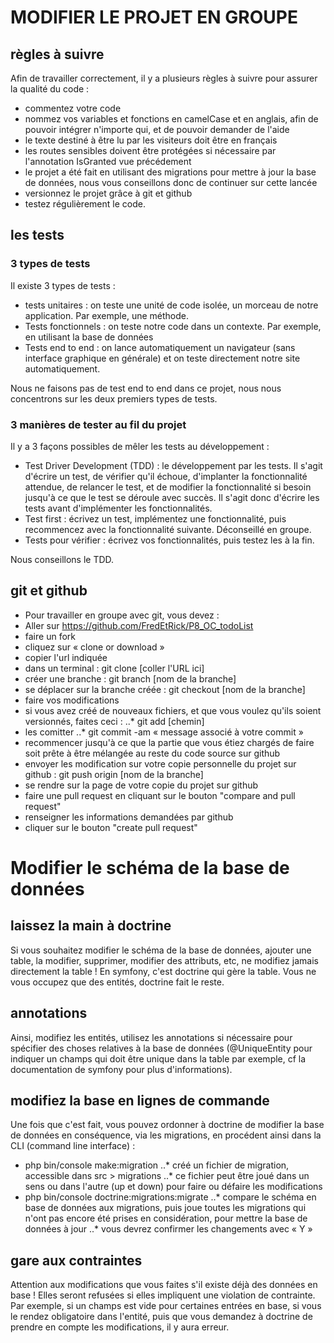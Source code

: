 # MODIFIER LE PROJET EN GROUPE

## règles à suivre

Afin de travailler correctement, il y a plusieurs règles à suivre pour assurer la qualité du code :

* commentez votre code
* nommez vos variables et fonctions en camelCase et en anglais, afin de pouvoir intégrer n'importe qui, et de pouvoir demander de l'aide
* le texte destiné à être lu par les visiteurs doit être en français
* les routes sensibles doivent être protégées si nécessaire par l'annotation IsGranted vue précédement
* le projet a été fait en utilisant des migrations pour mettre à jour la base de données, nous vous conseillons donc de continuer sur cette lancée
* versionnez le projet grâce à git et github
* testez régulièrement le code.

## les tests

### 3 types de tests

Il existe 3 types de tests :
* tests unitaires : on teste une unité de code isolée, un morceau de notre application. Par exemple, une méthode.
* Tests fonctionnels : on teste notre code dans un contexte. Par exemple, en utilisant la base de données
* Tests end to end : on lance automatiquement un navigateur (sans interface graphique en générale) et on teste directement notre site automatiquement.

Nous ne faisons pas de test end to end dans ce projet, nous nous concentrons sur les deux premiers types de tests.

### 3 manières de tester au fil du projet

Il y a 3 façons possibles de mêler les tests au développement :
* Test Driver Development (TDD) : le développement par les tests. Il s'agit d'écrire un test, de vérifier qu'il échoue, d'implanter la fonctionnalité attendue, de relancer le test, et de modifier la fonctionnalité si besoin jusqu'à ce que le test se déroule avec succès. Il s'agit donc d'écrire les tests avant d'implémenter les fonctionnalités.
* Test first : écrivez un test, implémentez une fonctionnalité, puis recommencez avec la fonctionnalité suivante. Déconseillé en groupe.
* Tests pour vérifier : écrivez vos fonctionnalités, puis testez les à la fin.

Nous conseillons le TDD.

## git et github

* Pour travailler en groupe avec git, vous devez :
* Aller sur https://github.com/FredEtRick/P8_OC_todoList
* faire un fork
* cliquez sur « clone or download »
* copier l'url indiquée
* dans un terminal : git clone [coller l'URL ici]
* créer une branche : git branch [nom de la branche]
* se déplacer sur la branche créée : git checkout [nom de la branche]
* faire vos modifications
* si vous avez créé de nouveaux fichiers, et que vous voulez qu'ils soient versionnés, faites ceci :
..* git add [chemin]
* les comitter
..* git commit -am « message associé à votre commit »
* recommencer jusqu'à ce que la partie que vous étiez chargés de faire soit prête à être mélangée au reste du code source sur github
* envoyer les modification sur votre copie personnelle du projet sur github : git push origin [nom de la branche]
* se rendre sur la page de votre copie du projet sur github
* faire une pull request en cliquant sur le bouton "compare and pull request"
* renseigner les informations demandées par github
* cliquer sur le bouton "create pull request"

# Modifier le schéma de la base de données

## laissez la main à doctrine

Si vous souhaitez modifier le schéma de la base de données, ajouter une table, la modifier, supprimer, modifier des attributs, etc, ne modifiez jamais directement la table ! En symfony, c'est doctrine qui gère la table. Vous ne vous occupez que des entités, doctrine fait le reste.

## annotations

Ainsi, modifiez les entités, utilisez les annotations si nécessaire pour spécifier des choses relatives à la base de données (@UniqueEntity pour indiquer un champs qui doit être unique dans la table par exemple, cf la documentation de symfony pour plus d'informations).

## modifiez la base en lignes de commande

Une fois que c'est fait, vous pouvez ordonner à doctrine de modifier la base de données en conséquence, via les migrations, en procédent ainsi dans la CLI (command line interface) :
* php bin/console make:migration
..* créé un fichier de migration, accessible dans src > migrations
..* ce fichier peut être joué dans un sens ou dans l'autre (up et down) pour faire ou défaire les modifications
* php bin/console doctrine:migrations:migrate
..* compare le schéma en base de données aux migrations, puis joue toutes les migrations qui n'ont pas encore été prises en considération, pour mettre la base de données à jour
..* vous devrez confirmer les changements avec « Y »

## gare aux contraintes

Attention aux modifications que vous faites s'il existe déjà des données en base ! Elles seront refusées si elles impliquent une violation de contrainte. Par exemple, si un champs est vide pour certaines entrées en base, si vous le rendez obligatoire dans l'entité, puis que vous demandez à doctrine de prendre en compte les modifications, il y aura erreur.